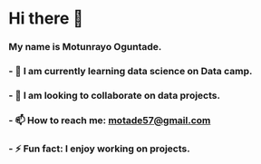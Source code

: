 # Hi there 👋

<!--
**Motade/Motade** is a ✨ _special_ ✨ repository because its `README.md` (this file) appears on your GitHub profile.

Here are some ideas to get you started:

- 🔭 I’m currently working on ...
- 🌱 I’m currently learning ...
- 👯 I’m looking to collaborate on ...
- 🤔 I’m looking for help with ...
- 💬 Ask me about ...
- 📫 How to reach me: ...
- 😄 Pronouns: ...
- ⚡ Fun fact: ...
-->
### My name is Motunrayo Oguntade.
### - 🌱 I am currently learning data science on Data camp.
### - 👯 I am looking to collaborate on data projects.
### - 📫 How to reach me: motade57@gmail.com
### - ⚡ Fun fact: I enjoy working on projects. 
